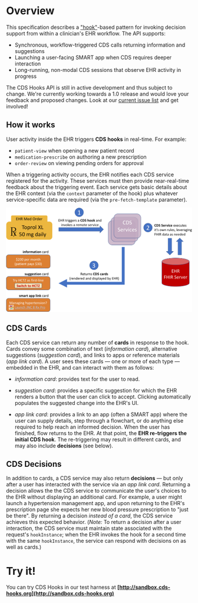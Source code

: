 # Overview

This specification describes a
["hook"](http://en.wikipedia.org/wiki/Hooking)-based pattern for invoking
decision support from within a clinician's EHR workflow. The API supports:

 * Synchronous, workflow-triggered CDS calls returning information and suggestions
 * Launching a user-facing SMART app when CDS requires deeper interaction
 * Long-running, non-modal CDS sessions that observe EHR activity in progress

<aside class="notice">
The CDS Hooks API is still in active development and thus subject to change. We're currently working towards a 1.0 release and would love your feedback and proposed changes. Look at our <a href="http://github.com/cds-hooks/docs/issues">current issue list</a> and get involved!
</aside>

## How it works

User activity inside the EHR triggers **CDS hooks** in real-time.  For example:

* `patient-view` when opening a new patient record
* `medication-prescribe` on authoring a new prescription
* `order-review` on viewing pending orders for approval

When a triggering activity occurs, the EHR notifies each CDS service registered for the activity. These services must then provide near-real-time feedback about the triggering event. Each service gets basic details about the EHR
context (via the `context` parameter of the hook) plus whatever
service-specific data are required (via the `pre-fetch-template` parameter).

![CDS Hooks Overview](images/overview.png)

## CDS Cards

Each CDS service can return any number of **cards** in response to the hook.
Cards convey some combination of text (*information card*), alternative
suggestions (*suggestion card*), and links to apps or reference
materials (*app link card*). A user sees these cards — one or more of each type
— embedded in the EHR, and can interact with them as follows:

* *information card*: provides text for the user to read.

* *suggestion card*: provides a specific suggestion for which the EHR renders a button that the user can click to accept. Clicking automatically populates the suggested change into the EHR's UI.

* *app link card*: provides a link to an app (often a SMART app) where the user can supply details, step through a flowchart, or do anything else required to help reach an informed decision. When the user has finished, flow returns to the EHR. At that point, the **EHR re-triggers the initial CDS hook**. The re-triggering may result in different cards, and may also include **decisions** (see below).

## CDS Decisions

In addition to cards, a CDS service may also return **decisions** — but only
after a user has interacted with the service via an *app link card*.
Returning a decision allows the the CDS service to communicate the user's choices  to the EHR without displaying an additional card.  For
example, a user might launch a hypertension management app, and upon
returning to the EHR's prescription page she expects her new blood pressure
prescription to "just be there". By returning a decision *instead of a card*,
the CDS service achieves this expected behavior. (*Note:* To return a
decision after a user interaction, the CDS service must maintain state
associated with the request's `hookInstance`;
when the EHR invokes the hook for a second time with the same
`hookInstance`, the service can respond with decisions on as well as cards.)

# Try it!

You can try CDS Hooks in our test harness at **[http://sandbox.cds-hooks.org](http://sandbox.cds-hooks.org)**
